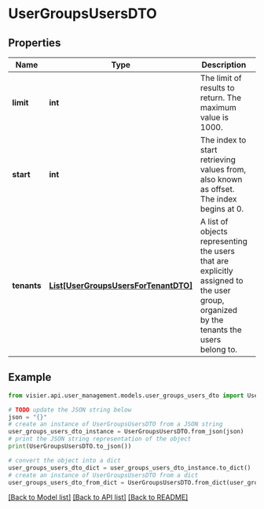 # UserGroupsUsersDTO


## Properties

Name | Type | Description | Notes
------------ | ------------- | ------------- | -------------
**limit** | **int** | The limit of results to return. The maximum value is 1000. | [optional] 
**start** | **int** | The index to start retrieving values from, also known as offset. The index begins at 0. | [optional] 
**tenants** | [**List[UserGroupsUsersForTenantDTO]**](UserGroupsUsersForTenantDTO.md) | A list of objects representing the users that are explicitly assigned to the user group, organized by the tenants the users belong to. | [optional] 

## Example

```python
from visier.api.user_management.models.user_groups_users_dto import UserGroupsUsersDTO

# TODO update the JSON string below
json = "{}"
# create an instance of UserGroupsUsersDTO from a JSON string
user_groups_users_dto_instance = UserGroupsUsersDTO.from_json(json)
# print the JSON string representation of the object
print(UserGroupsUsersDTO.to_json())

# convert the object into a dict
user_groups_users_dto_dict = user_groups_users_dto_instance.to_dict()
# create an instance of UserGroupsUsersDTO from a dict
user_groups_users_dto_from_dict = UserGroupsUsersDTO.from_dict(user_groups_users_dto_dict)
```
[[Back to Model list]](../README.md#documentation-for-models) [[Back to API list]](../README.md#documentation-for-api-endpoints) [[Back to README]](../README.md)



